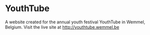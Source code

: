 YouthTube
========================

A website created for the annual youth festival YouthTube in Wemmel, Belgium.
Visit the live site at http://youthtube.wemmel.be